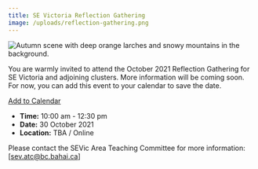 ```yaml
---
title: SE Victoria Reflection Gathering
image: /uploads/reflection-gathering.png
---
```

![Autumn scene with deep orange larches and snowy mountains in the background.](/uploads/reflection-gathering.png)

You are warmly invited to attend the October 2021 Reflection Gathering for SE Victoria and adjoining clusters. More information will be coming soon. For now, you can add this event to your calendar to save the date.

<a title="Add to Calendar" class="addeventatc" data-id="Rd9362043" href="https://www.addevent.com/event/Rd9362043" target="_blank" rel="nofollow">Add to Calendar</a>

* **Time:** 10:00 am - 12:30 pm
* **Date:** 30 October 2021
* **Location:** TBA / Online

Please contact the SEVic Area Teaching Committee for more information: 
\[sev.atc@bc.bahai.ca]